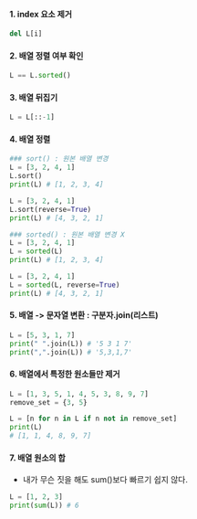 #### 1. index 요소 제거
```python
del L[i]
```

#### 2. 배열 정렬 여부 확인
```python
L == L.sorted()
```

#### 3. 배열 뒤집기
```python
L = L[::-1]
```

#### 4. 배열 정렬
```python
### sort() : 원본 배열 변경
L = [3, 2, 4, 1]
L.sort()
print(L) # [1, 2, 3, 4]

L = [3, 2, 4, 1]
L.sort(reverse=True)
print(L) # [4, 3, 2, 1]

### sorted() : 원본 배열 변경 X
L = [3, 2, 4, 1]
L = sorted(L)
print(L) # [1, 2, 3, 4]

L = [3, 2, 4, 1]
L = sorted(L, reverse=True)
print(L) # [4, 3, 2, 1]
```

#### 5. 배열 -> 문자열 변환 : **구분자.join(리스트)**
```python
L = [5, 3, 1, 7]
print(" ".join(L)) # '5 3 1 7'
print(",".join(L)) # '5,3,1,7'
```

#### 6. 배열에서 특정한 원소들만 제거
```python
L = [1, 3, 5, 1, 4, 5, 3, 8, 9, 7]
remove_set = {3, 5}

L = [n for n in L if n not in remove_set]
print(L)
# [1, 1, 4, 8, 9, 7]
```

#### 7. 배열 원소의 합
- 내가 무슨 짓을 해도 sum()보다 빠르기 쉽지 않다.
```python
L = [1, 2, 3]
print(sum(L)) # 6
```
